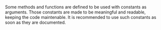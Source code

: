 Some methods and functions are defined to be used with constants as arguments. Those constants are made to be meaningful and readable, keeping the code maintenable. It is recommended to use such constants as soon as they are documented.

<?php

// Turn off all error reporting
// 0 and -1 are accepted 
error_reporting(0);

// Report simple running errors
error_reporting(E_ERROR | E_WARNING | E_PARSE);

// The first argument can be one of INPUT_GET, INPUT_POST, INPUT_COOKIE, INPUT_SERVER, or INPUT_ENV.
$search_html = filter_input(INPUT_GET, 'search', FILTER_SANITIZE_SPECIAL_CHARS);

// sort accepts one of SORT_REGULAR, SORT_NUMERIC, SORT_STRING, SORT_LOCALE_STRING, SORT_NATURAL
// SORT_FLAG_CASE may be added, and combined with SORT_STRING or SORT_NATURAL
sort($fruits);

?>

